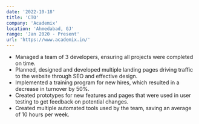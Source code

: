 ```yaml
---
date: '2022-10-18'
title: 'CTO'
company: 'Academix'
location: 'Ahmedabad, GJ'
range: 'Jan 2020 - Present'
url: 'https://www.academix.in/'
---
```


- Managed a team of 3 developers, ensuring all projects were completed on time.
- Planned, designed and developed multiple landing pages driving traffic to the website through SEO and effective design.
- Implemented a training program for new hires, which resulted in a decrease in turnover by 50%.
- Created prototypes for new features and pages that were used in user testing to get feedback on potential changes.
- Created multiple automated tools used by the team, saving an average of 10 hours per week.
